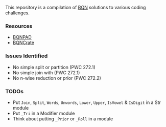 This repository is a compilation of [BQN](mlochbaum.github.io/BQN) solutions to various coding challenges.

### Resources

* [BQNPAD](https://bqnpad.mechanize.systems/)
* [BQNCrate](https://mlochbaum.github.io/bqncrate/)

### Issues Identified

* No simple split or partition (PWC 272.1)
* No simple join with (PWC 272.1)
* No n-wise reduction or prior (PWC 272.2)

### TODOs

* Put `Join`, `Split`, `Words`, `Unwords`, `Lower`, `Upper`, `IsVowel` & `IsDigit` in a Str module
* Put `_Tri` in a Modifier module
* Think about putting `_Prior` or `_Roll` in a module

